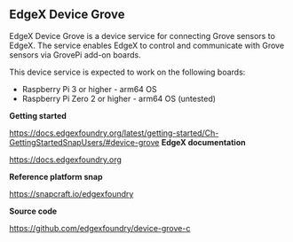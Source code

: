EdgeX Device Grove
---
EdgeX Device Grove is a device service for connecting Grove sensors to EdgeX.
The service enables EdgeX to control and communicate with Grove sensors via GrovePi add-on boards.

This device service is expected to work on the following boards:
* Raspberry Pi 3 or higher - arm64 OS
* Raspberry Pi Zero 2 or higher - arm64 OS (untested)

**Getting started**

https://docs.edgexfoundry.org/latest/getting-started/Ch-GettingStartedSnapUsers/#device-grove
**EdgeX documentation**

https://docs.edgexfoundry.org

**Reference platform snap**

https://snapcraft.io/edgexfoundry

**Source code**

https://github.com/edgexfoundry/device-grove-c
